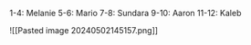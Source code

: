 


1-4: Melanie
5-6: Mario
7-8:  Sundara
9-10: Aaron
11-12: Kaleb


![[Pasted image 20240502145157.png]]


